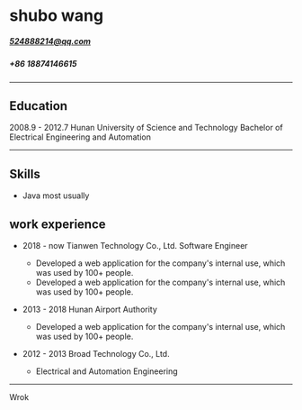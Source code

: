 # shubo wang
##### 524888214@qq.com
##### +86 18874146615

--------
## Education
2008.9 - 2012.7 Hunan University of Science and Technology
    Bachelor of Electrical Engineering and Automation

--------

## Skills
* Java most usually

## work experience
* 2018 - now   Tianwen Technology Co., Ltd. Software Engineer
    * Developed a web application for the company's internal use, which was used by 100+ people.
    * Developed a web application for the company's internal use, which was used by 100+ people.
* 2013 - 2018  Hunan Airport Authority
    * Developed a web application for the company's internal use, which was used by 100+ people.

* 2012 - 2013  Broad Technology Co., Ltd.
    * Electrical and Automation Engineering

-------

Wrok